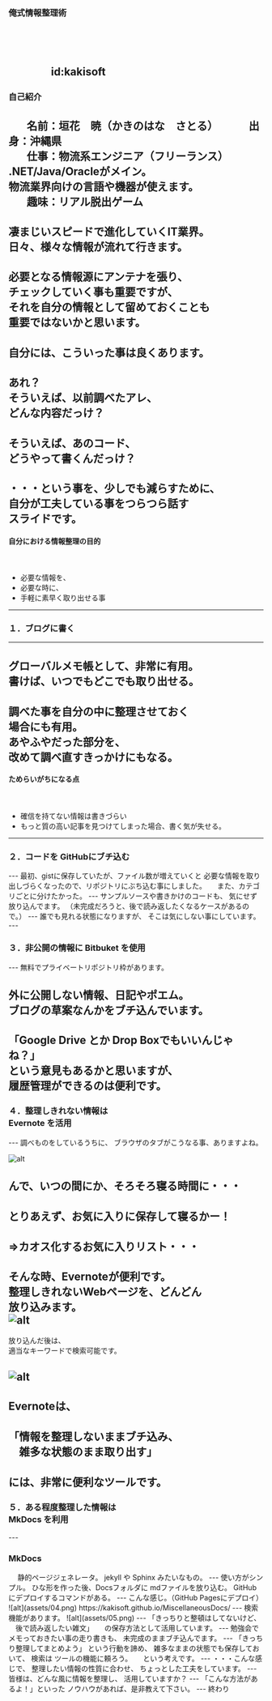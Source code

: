 ### 俺式情報整理術
　
　  
　  
　　　　id:kakisoft
---
### 自己紹介  
　  
**名前**：垣花　暁（かきのはな　さとる）    
　  
**出身**：沖縄県  
　  
**仕事**：物流系エンジニア（フリーランス）  
.NET/Java/Oracleがメイン。  
物流業界向けの言語や機器が使えます。  
　  
**趣味**：リアル脱出ゲーム
---
凄まじいスピードで進化していくIT業界。  
日々、様々な情報が流れて行きます。
---
必要となる情報源にアンテナを張り、  
チェックしていく事も重要ですが、  
それを自分の情報として留めておくことも  
重要ではないかと思います。
---
自分には、こういった事は良くあります。
---
あれ？  
そういえば、以前調べたアレ、  
どんな内容だっけ？
---
そういえば、あのコード、  
どうやって書くんだっけ？
---
・・・という事を、少しでも減らすために、  
自分が工夫している事をつらつら話す  
スライドです。
---
#### 自分における情報整理の目的
　　　
 * 必要な情報を、
 * 必要な時に、
 * 手軽に素早く取り出せる事
---
### １．ブログに書く
---
グローバルメモ帳として、非常に有用。  
書けば、いつでもどこでも取り出せる。  
　  
調べた事を自分の中に整理させておく  
場合にも有用。  
あやふやだった部分を、  
改めて調べ直すきっかけにもなる。
---
#### ためらいがちになる点

　  
 * 確信を持てない情報は書きづらい
 * もっと質の高い記事を見つけてしまった場合、書く気が失せる。
---
<h3 style="text-transform:none;">２．コードを GitHubにブチ込む</h3>
---
最初、gistに保存していたが、ファイル数が増えていくと
必要な情報を取り出しづらくなったので、リポジトリにぶち込む事にしました。  
　  
また、カテゴリごとに分けたかった。  
---
サンプルソースや書きかけのコードも、  
気にせず放り込んでます。  
（未完成だろうと、後で読み返したくなるケースがあるので。）
---
誰でも見れる状態になりますが、  
そこは気にしない事にしています。
---
<h3 style="text-transform:none;">３．非公開の情報に Bitbuket を使用</h3>
---
無料でプライベートリポジトリ枠があります。

外に公開しない情報、日記やポエム。  
ブログの草案なんかをブチ込んでいます。
---
「Google Drive とか Drop Boxでもいいんじゃね？」  
という意見もあるかと思いますが、  
履歴管理ができるのは便利です。
---
<h3 style="text-transform:none;">４．整理しきれない情報は <br>Evernote を活用</h3>
---
調べものをしているうちに、  
ブラウザのタブがこうなる事、ありますよね。

![alt](assets/01.png)

んで、いつの間にか、そろそろ寝る時間に・・・
---
とりあえず、お気に入りに保存して寝るかー！  
　  
 **⇒カオス化するお気に入りリスト・・・**
---
そんな時、Evernoteが便利です。  
整理しきれないWebページを、どんどん  
放り込みます。  
![alt](assets/02.png)
---
放り込んだ後は、  
適当なキーワードで検索可能です。

![alt](assets/03.png)
---
Evernoteは、  
　  
「情報を整理しないままブチ込み、  
　雑多な状態のまま取り出す」  
　  
には、非常に便利なツールです。
---
<h3 style="text-transform:none;">５．ある程度整理した情報は <br>MkDocs を利用</h3>
---
<h3 style="text-transform:none;">MkDocs</h3>
　  
静的ページジェネレータ。  
jekyll や Sphinx みたいなもの。
---
使い方がシンプル。  
ひな形を作った後、Docsフォルダに  
mdファイルを放り込む。  
GitHubにデプロイするコマンドがある。
---
こんな感じ。（GitHub Pagesにデプロイ）
![alt](assets/04.png)  
https://kakisoft.github.io/MiscellaneousDocs/
--- 
検索機能があります。
![alt](assets/05.png)
---
「きっちりと整頓はしてないけど、  
　後で読み返したい雑文」  
　  
の保存方法として活用しています。
---
勉強会でメモっておきたい事の走り書きも、  
未完成のままブチ込んでます。  
---
「きっちり整理してまとめよう」  
という行動を諦め、  
雑多なままの状態でも保存しておいて、  
検索は ツールの機能に頼ろう。  
　  
という考えです。
---
・・・こんな感じで、  
整理したい情報の性質に合わせ、  
ちょっとした工夫をしています。
---
皆様は、どんな風に情報を整理し、  
活用していますか？
---
「こんな方法があるよ！」といった  
ノウハウがあれば、是非教えて下さい。
---
終わり


